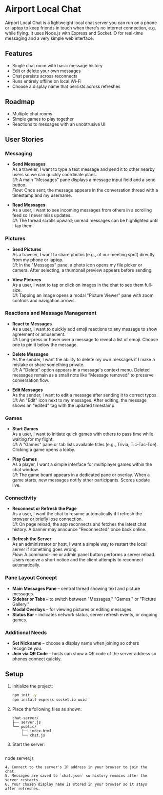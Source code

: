 # Airport Local Chat

Airport Local Chat is a lightweight local chat server you can run on a phone or laptop to keep friends in touch when there's no internet connection, e.g. while flying. It uses Node.js with Express and Socket.IO for real-time messaging and a very simple web interface.

## Features
- Single chat room with basic message history
- Edit or delete your own messages
- Chat persists across reconnects
- Runs entirely offline on local Wi-Fi
- Choose a display name that persists across refreshes

## Roadmap
- Multiple chat rooms
- Simple games to play together
- Reactions to messages with an unobtrusive UI

## User Stories

### Messaging

- **Send Messages**  
  As a traveler, I want to type a text message and send it to other nearby
  users so we can quickly coordinate plans.  
  *UI*: A main "Messages" pane displays a message input field and a send
  button.  
  *Flow*: Once sent, the message appears in the conversation thread with a
  timestamp and my username.

- **Read Messages**  
  As a user, I want to see incoming messages from others in a scrolling feed so
  I never miss updates.  
  *UI*: The thread scrolls upward; unread messages can be highlighted until I
  tap them.

### Pictures

- **Send Pictures**  
  As a traveler, I want to share photos (e.g., of our meeting spot) directly
  from my phone or laptop.  
  *UI*: In the "Messages" pane, a photo icon opens my file picker or camera.
  After selecting, a thumbnail preview appears before sending.

- **View Pictures**  
  As a user, I want to tap or click on images in the chat to see them
  full-size.  
  *UI*: Tapping an image opens a modal "Picture Viewer" pane with zoom controls
  and navigation arrows.

### Reactions and Message Management

- **React to Messages**  
  As a user, I want to quickly add emoji reactions to any message to show
  agreement or amusement.  
  *UI*: Long-press or hover over a message to reveal a list of emoji. Choose one
  to pin it below the message.

- **Delete Messages**  
  As the sender, I want the ability to delete my own messages if I make a
  mistake or share something private.  
  *UI*: A "Delete" option appears in a message's context menu. Deleted messages
  remain as a small note like "Message removed" to preserve conversation flow.

- **Edit Messages**  
  As the sender, I want to edit a message after sending it to correct typos.  
  *UI*: An "Edit" icon next to my messages. After editing, the message shows an
  "edited" tag with the updated timestamp.

### Games

- **Start Games**  
  As a user, I want to initiate quick games with others to pass time while
  waiting for my flight.  
  *UI*: A "Games" pane or tab lists available titles (e.g., Trivia,
  Tic-Tac-Toe). Clicking a game opens a lobby.

- **Play Games**  
  As a player, I want a simple interface for multiplayer games within the chat
  window.  
  *UI*: The game board appears in a dedicated pane or overlay. When a game
  starts, new messages notify other participants. Scores update live.

### Connectivity

- **Reconnect or Refresh the Page**  
  As a user, I want the chat to resume automatically if I refresh the browser or
  briefly lose connection.  
  *UI*: On page reload, the app reconnects and fetches the latest chat history.
  A banner may announce "Reconnected" once back online.

- **Refresh the Server**  
  As an administrator or host, I want a simple way to restart the local server
  if something goes wrong.  
  *Flow*: A command-line or admin panel button performs a server reload. Users
  receive a short notice and the client attempts to reconnect automatically.

### Pane Layout Concept

- **Main Messages Pane** – central thread showing text and picture messages.
- **Sidebar or Tabs** – to switch between "Messages," "Games," or "Picture
  Gallery."
- **Modal Overlays** – for viewing pictures or editing messages.
- **Status Bar** – indicates network status, server refresh events, or ongoing
  games.

### Additional Needs

- **Set Nickname** – choose a display name when joining so others recognize you.
- **Join via QR Code** – hosts can show a QR code of the server address so
  phones connect quickly.

## Setup
1. Initialize the project:
   ```bash
   npm init -y
   npm install express socket.io uuid
   ```
2. Place the following files as shown:
   ```
   chat-server/
   ├── server.js
   └── public/
       ├── index.html
       └── chat.js
   ```
3. Start the server:
   ```bash
 node server.js
  ```
4. Connect to the server's IP address in your browser to join the chat.
5. Messages are saved to `chat.json` so history remains after the server restarts.
6. Your chosen display name is stored in your browser so it stays after refreshes.


